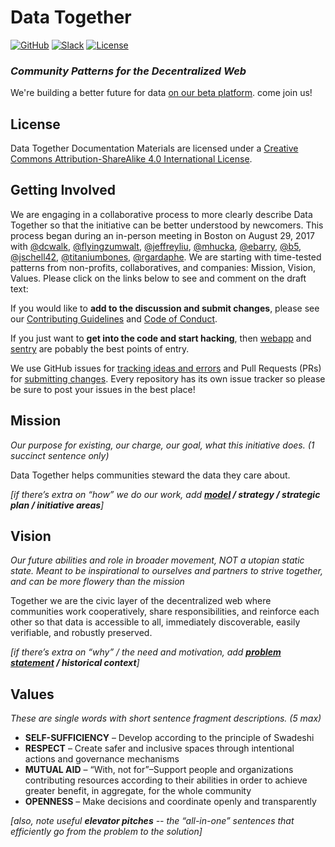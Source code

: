 # Data Together

[![GitHub](https://img.shields.io/badge/project-Data_Together-487b57.svg?style=flat-square)](http://github.com/datatogether)
[![Slack](https://img.shields.io/badge/slack-Archivers-b44e88.svg?style=flat-square)](https://archivers-slack.herokuapp.com/)
[![License](https://img.shields.io/github/license/datatogether/learning.svg?style=flat-square)](./LICENSE)

### <em>Community Patterns for the Decentralized Web</em>
We're building a better future for data [on our beta platform](https://archivers.co). come join us!
## License

<span xmlns:dct="http://purl.org/dc/terms/" property="dct:title">Data Together Documentation Materials</span> are licensed under a <a rel="license" href="http://creativecommons.org/licenses/by-sa/4.0/">Creative Commons Attribution-ShareAlike 4.0 International License</a>.

## Getting Involved

We are engaging in a collaborative process to more clearly describe Data Together so that the initiative can be better understood by newcomers. This process began during an in-person meeting in Boston on August 29, 2017 with [@dcwalk](https://github.com/dcwalk), [@flyingzumwalt](https://github.com/flyingzumwalt), [@jeffreyliu](https://github.com/jeffreyliu), [@mhucka](https://github.com/mhucka), [@ebarry](https://github.com/ebarry), [@b5](https://github.com/b5), [@jschell42](https://github.com/jschell42), [@titaniumbones](https://github.com/titaniumbones), [@rgardaphe](https://github.com/rgardaphe). We are starting with time-tested patterns from non-profits, collaboratives, and companies: Mission, Vision, Values. Please click on the links below to see and comment on the draft text:

If you would like to **add to the discussion and submit changes**, please see our [Contributing Guidelines](./CONTRIBUTING.md) and [Code of Conduct](https://github.com/datatogether/datatogether/blob/master/CONDUCT.md). 

If you just want to **get into the code and start hacking**, then [webapp](https://github.com/datatogether/sentry) and [sentry](http://github.com/datatogether/sentry) are pobably the best points of entry.

We use GitHub issues for [tracking ideas and errors](https://github.com/datatogether/datatogether/issues) and Pull Requests (PRs) for [submitting changes](https://github.com/datatogether/datatogether/pulls). Every repository has its own issue tracker so please be sure to post your issues in the best place!

## Mission

_Our purpose for existing, our charge, our goal, what this initiative does. (1 succinct sentence only)_

Data Together helps communities steward the data they care about.

_[if there’s extra on “how” we do our work, add **[model](/model.md) / strategy / strategic plan / initiative areas**]_

## Vision 

_Our future abilities and role in broader movement, NOT a utopian static state. Meant to be inspirational to ourselves and partners to strive together, and can be more flowery than the mission_

Together we are the civic layer of the decentralized web where communities work cooperatively, share responsibilities, and reinforce each other so that data is accessible to all, immediately discoverable, easily verifiable, and robustly preserved.

_[if there’s extra on “why” / the need and motivation, add **[problem statement](/problem.md) / historical context**]_

## Values

_These are single words with short sentence fragment descriptions. (5 max)_

* **SELF-SUFFICIENCY** &ndash; Develop according to the principle of Swadeshi
* **RESPECT** &ndash; Create safer and inclusive spaces through intentional actions and governance mechanisms  
* **MUTUAL AID** &ndash; “With, not for”&ndash;Support people and organizations contributing resources according to their abilities in order to achieve greater benefit, in aggregate, for the whole community  
* **OPENNESS** &ndash; Make decisions and coordinate openly and transparently  

_[also, note useful **elevator pitches** -- the “all-in-one” sentences that efficiently go from the problem to the solution]_
